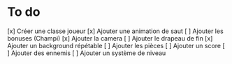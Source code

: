 # To do
[x] Créer une classe joueur
[x] Ajouter une animation de saut
[ ] Ajouter les bonuses (Champi)
[x] Ajouter la camera
[ ] Ajouter le drapeau de fin
[x] Ajouter un background répétable
[ ] Ajouter les pièces
[ ] Ajouter un score
[ ] Ajouter des ennemis
[ ] Ajouter un système de niveau